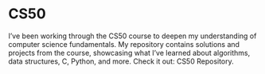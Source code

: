# CS50
I’ve been working through the CS50 course to deepen my understanding of computer science fundamentals. My repository contains solutions and projects from the course, showcasing what I’ve learned about algorithms, data structures, C, Python, and more. Check it out: CS50 Repository.
